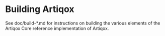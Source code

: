 Building Artiqox
================

See doc/build-*.md for instructions on building the various
elements of the Artiqox Core reference implementation of Artiqox.
